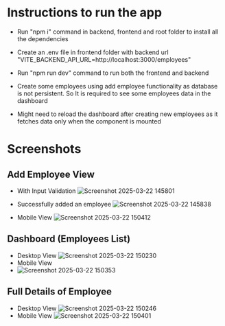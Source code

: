 # Instructions to run the app
  - Run "npm i" command in backend, frontend and root folder to install all the dependencies

  - Create an .env file in frontend folder with backend url
    "VITE_BACKEND_API_URL=http://localhost:3000/employees"

  - Run "npm run dev" command to run both the frontend and backend

  - Create some employees using add employee functionality as database is not persistent. So It is required to see some employees data in the dashboard

  - Might need to reload the dashboard after creating new employees as it fetches data only when the component is mounted
  
# Screenshots

## Add Employee View
 - With Input Validation
![Screenshot 2025-03-22 145801](https://github.com/user-attachments/assets/859822b3-3880-4af3-a05c-58a58ce06c38)
 - Successfully added an employee
 ![Screenshot 2025-03-22 145838](https://github.com/user-attachments/assets/b2436d83-80d7-4969-a5b7-addb5f2e6ee5)

- Mobile View
  ![Screenshot 2025-03-22 150412](https://github.com/user-attachments/assets/06f0fbad-838b-4723-8ce1-7b2c1fc63e3f)

## Dashboard (Employees List)
- Desktop View
  ![Screenshot 2025-03-22 150230](https://github.com/user-attachments/assets/a75316ff-5697-467b-9509-a9f348cc57b2)
- Mobile View
- ![Screenshot 2025-03-22 150353](https://github.com/user-attachments/assets/d1500476-bef4-404d-86b7-9b2fde1212c7)

## Full Details of Employee
- Desktop View
  ![Screenshot 2025-03-22 150246](https://github.com/user-attachments/assets/b488be30-9de2-4dcc-b28a-8969d37bc38b)
- Mobile View
  ![Screenshot 2025-03-22 150401](https://github.com/user-attachments/assets/5aa888fc-d70e-44b5-b7ef-3e80ecf896bc)



   


